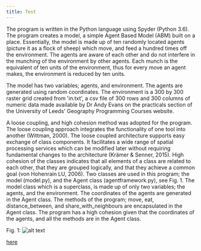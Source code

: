 ```yaml
---
title: Test
---
```



The program is written in the Python language using Spyder (Python 3.6). 
The program creates a model, a simple Agent Based Model (ABM) built on 
a place. Essentially, the model is made up of ten randomly located agents 
(picture it as a flock of sheep) which move, and feed a hundred times 
off the environment. The agents are aware of each other and do not 
interfere in the munching of the environment by other agents. Each 
munch is the equivalent of ten units of the environment, thus for 
every move an agent makes, the environment is reduced by ten units.

The model has two variables; agents, and environment. The agents are 
generated using random coordinates. The environment is a 300 by 300 
raster grid created from 'in.txt', a csv file of 300 rows and 300 
columns of numeric data made available by Dr Andy Evans on the practicals 
section of the University of Leeds' Geography Programming Courses website. 

A loose coupling, and high cohesion method was adopted for the program. 
The loose coupling approach integrates the functionality of one tool into 
another (Wittman, 2000). The loose coupled architecture supports easy 
exchange of class components. It facilitates a wide range of spatial 
processing services which can be modified later without requiring 
fundamental changes to the architecture (Krämer & Senner, 2015). High 
cohesion of the classes indicates that all elements of a class are 
related to each other, that they are grouped logically, and that they 
achieve a common goal (von Hohenrain LU, 2006). Two classes are used 
in this program; the model (model.py), and the Agent class 
(agentframework.py), see Fig. 1. The model class which is a 
superclass, is made up of only two variables; the agents, and the 
environment. The coordinates of the agents are generated in the Agent 
class. The methods of the program; move, eat, distance_between, and 
share_with_neighbours are encapsulated in the Agent class. The program 
has a high cohesion given that the coordinates of the agents, and all the 
methods are in the Agent class.

Fig. 1:
![alt text](https://odohemma.github.io/ClassDiagramforABM.png "UML of the Agent Based Model")







[here](https://odohemma.github.io/model.py)